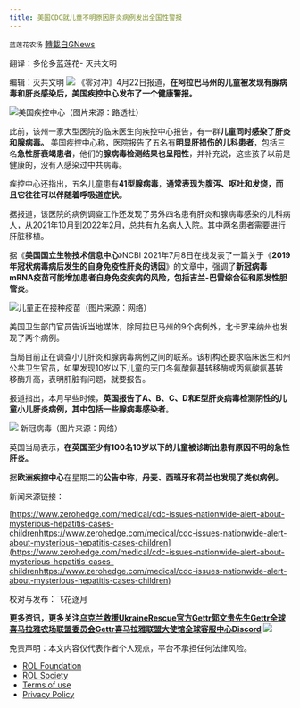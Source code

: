```yaml
---
title: 美国CDC就儿童不明原因肝炎病例发出全国性警报
---
```

`蓝莲花农场` [轉載自GNews](https://gnews.org/zh-hans/2396016/)

翻译：多伦多蓝莲花- 灭共文明
 
编辑：灭共文明
 ![](https://assets.gnews.org/wp-content/uploads/2022/04/GNEWSLOGO1-1-1-3.jpg) 
《零对冲》4月22日报道，**在阿拉巴马州的儿童被发现有腺病毒和肝炎感染后，美国疾控中心发布了一个健康警报。**
 
![](https://assets.gnews.org/wp-content/uploads/2022/04/CDC.jpg)美国疾控中心（图片来源：路透社）
 
此前，该州一家大型医院的临床医生向疾控中心报告，有一群**儿童同时感染了肝炎和腺病毒。** 美国疾控中心称，医院报告了五名有**明显肝损伤的儿科患者**，包括三名**急性肝衰竭患者**，他们的**腺病毒检测结果也呈阳性**，并补充说，这些孩子以前是健康的，没有人感染过中共病毒。
 
疾控中心还指出，五名儿童患有**41型腺病毒**，**通常表现为腹泻、呕吐和发烧，而且它往往可以伴随着呼吸道症状。**
 
据报道，该医院的病例调查工作还发现了另外四名患有肝炎和腺病毒感染的儿科病人，从2021年10月到2022年2月，总共有九名病人入院。其中两名患者需要进行肝脏移植。
 
据《**美国国立生物技术信息中心**》NCBI 2021年7月8日在线发表了一篇关于《**2019年冠状病毒病后发生的自身免疫性肝炎的诱因**》的文章中，强调了**新冠病毒mRNA疫苗可能增加患者自身免疫疾病的风险，包括吉兰-巴雷综合征和原发性胆管炎**。
 
![](https://assets.gnews.org/wp-content/uploads/2022/04/001-7.jpg)儿童正在接种疫苗（图片来源：网络）
 
美国卫生部门官员告诉当地媒体，除阿拉巴马州的9个病例外，北卡罗来纳州也发现了两个病例。
 
当局目前正在调查小儿肝炎和腺病毒病例之间的联系。该机构还要求临床医生和州公共卫生官员，如果发现10岁以下儿童的天门冬氨酸氨基转移酶或丙氨酸氨基转移酶升高，表明肝脏有问题，就要报告。
 
报道指出，本月早些时候，**英国报告了A、B、C、D和E型肝炎病毒检测阴性的儿童小儿肝炎病例，其中包括一些腺病毒感染者**。
 
![](https://assets.gnews.org/wp-content/uploads/2022/04/002-6.jpg)
新冠病毒（图片来源：网络）
 
英国当局表示，**在英国至少有100名10岁以下的儿童被诊断出患有原因不明的急性肝炎。**
 
据**欧洲疾控中心**在星期二的**公告中称，丹麦、西班牙和荷兰也发现了类似病例。**
 
新闻来源链接：
 
[https://www.zerohedge.com/medical/cdc-issues-nationwide-alert-about-mysterious-hepatitis-cases-childrenhttps://www.zerohedge.com/medical/cdc-issues-nationwide-alert-about-mysterious-hepatitis-cases-children](https://www.zerohedge.com/medical/cdc-issues-nationwide-alert-about-mysterious-hepatitis-cases-childrenhttps://www.zerohedge.com/medical/cdc-issues-nationwide-alert-about-mysterious-hepatitis-cases-children)
 
校对与发布：飞花逐月
 
**更多资讯，更多关注[乌克兰救援UkraineRescue官方Gettr](https://gettr.com/user/ukrainerescue)[郭文贵先生Gettr](https://gettr.com/user/miles)[全球喜马拉雅农场联盟委员会Gettr](https://gettr.com/user/GlobalAlliance)[喜马拉雅联盟大使馆全球客服中心Discord](https://discord.gg/zv8j42srdN)**
 ![](https://assets.gnews.org/wp-content/uploads/2022/04/GNEWSLOGO1-1-1-3.jpg) 

免责声明：本文内容仅代表作者个人观点，平台不承担任何法律风险。
  
- [ROL Foundation](https://rolfoundation.org/)
- [ROL Society](https://rolsociety.org/)
- [Terms of use](https://gnews.org/terms-of-use-3/)
- [Privacy Policy](https://gnews.org/privacy-policy/)
